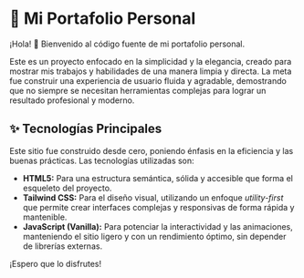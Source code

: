 # 🚀 Mi Portafolio Personal

¡Hola! 👋 Bienvenido al código fuente de mi portafolio personal.

Este es un proyecto enfocado en la simplicidad y la elegancia, creado para mostrar mis trabajos y habilidades de una manera limpia y directa. La meta fue construir una experiencia de usuario fluida y agradable, demostrando que no siempre se necesitan herramientas complejas para lograr un resultado profesional y moderno.

## ✨ Tecnologías Principales

Este sitio fue construido desde cero, poniendo énfasis en la eficiencia y las buenas prácticas. Las tecnologías utilizadas son:

* **HTML5:** Para una estructura semántica, sólida y accesible que forma el esqueleto del proyecto.
* **Tailwind CSS:** Para el diseño visual, utilizando un enfoque *utility-first* que permite crear interfaces complejas y responsivas de forma rápida y mantenible.
* **JavaScript (Vanilla):** Para potenciar la interactividad y las animaciones, manteniendo el sitio ligero y con un rendimiento óptimo, sin depender de librerías externas.


¡Espero que lo disfrutes!
